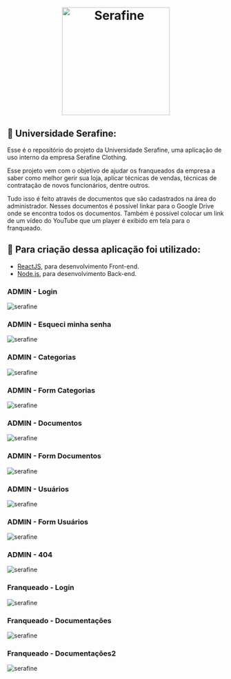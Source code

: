 <h1 align="center">
    <img alt="Serafine" src="https://universidade.serafine.com.br/static/media/logo.7dd80909.svg" width="250px" />
    <br />
</h1>

## :rocket: Universidade Serafine:

Esse é o repositório do projeto da Universidade Serafine, uma aplicação de uso interno da empresa Serafine Clothing.

Esse projeto vem com o objetivo de ajudar os franqueados da empresa a saber como melhor gerir sua loja, aplicar técnicas de vendas, técnicas de contratação de novos funcionários, dentre outros. 

Tudo isso é feito através de documentos que são cadastrados na área do administrador. Nesses documentos é possível linkar para o Google Drive onde se encontra todos os documentos. Também é possível colocar um link de um vídeo do YouTube que um player é exibido em tela para o franqueado.

## :hammer: Para criação dessa aplicação foi utilizado:
- [ReactJS](https://pt-br.reactjs.org/docs/getting-started.html), para desenvolvimento Front-end.
- [Node.js](https://nodejs.org/en/), para desenvolvimento Back-end.

### ADMIN - Login
![serafine](.github/admin-login.png)

### ADMIN - Esqueci minha senha
![serafine](.github/admin-forgot.png)

### ADMIN - Categorias
![serafine](.github/admin-category.png)

### ADMIN - Form Categorias
![serafine](.github/admin-category-form.png)

### ADMIN - Documentos
![serafine](.github/admin-document.png)

### ADMIN - Form Documentos
![serafine](.github/admin-document-form.png)

### ADMIN - Usuários
![serafine](.github/admin-user.png)

### ADMIN - Form Usuários
![serafine](.github/admin-user-form.png)

### ADMIN - 404
![serafine](.github/admin-404.png)

### Franqueado - Login
![serafine](.github/franchisee-login.png)

### Franqueado - Documentações
![serafine](.github/franchisee-docs.png)

### Franqueado - Documentações2
![serafine](.github/franchisee-doc2.png)
